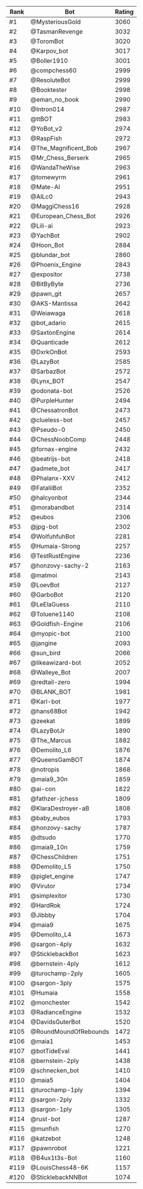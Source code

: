 Rank|Bot|Rating
---|---|---
#1|@MysteriousGold|3060
#2|@TasmanRevenge|3032
#3|@ToromBot|3020
#4|@Karpov_bot|3017
#5|@Boller1910|3001
#6|@compchess60|2999
#7|@ResoluteBot|2999
#8|@Booktester|2998
#9|@eman_no_book|2990
#10|@Intron014|2987
#11|@ttBOT|2983
#12|@YoBot_v2|2974
#13|@RaspFish|2972
#14|@The_Magnificent_Bob|2967
#15|@Mr_Chess_Berserk|2965
#16|@WandaTheWise|2963
#17|@tomewyrm|2961
#18|@Mate-AI|2951
#19|@AILc0|2943
#20|@MaggiChess16|2928
#21|@European_Chess_Bot|2926
#22|@Lili-ai|2923
#23|@YachBot|2902
#24|@Hoon_Bot|2884
#25|@blundar_bot|2860
#26|@Phoenix_Engine|2843
#27|@expositor|2738
#28|@BitByByte|2736
#29|@pawn_git|2657
#30|@AKS-Mantissa|2642
#31|@Weiawaga|2618
#32|@bot_adario|2615
#33|@SaxtonEngine|2614
#34|@Quanticade|2612
#35|@DxrkOnBot|2593
#36|@LazyBot|2585
#37|@SarbazBot|2572
#38|@Lynx_BOT|2547
#39|@odonata-bot|2526
#40|@PurpleHunter|2494
#41|@ChessatronBot|2473
#42|@clueless-bot|2457
#43|@Pseudo-0|2450
#44|@ChessNoobComp|2448
#45|@fornax-engine|2432
#46|@beatrijs-bot|2418
#47|@admete_bot|2417
#48|@Phalanx-XXV|2412
#49|@FataliiBot|2352
#50|@halcyonbot|2344
#51|@morabandbot|2314
#52|@eubos|2306
#53|@jpg-bot|2302
#54|@WolfuhfuhBot|2281
#55|@Humaia-Strong|2257
#56|@TestRustEngine|2236
#57|@honzovy-sachy-2|2163
#58|@matmoi|2143
#59|@LoevBot|2127
#60|@GarboBot|2120
#61|@LeElaGuess|2110
#62|@Toluene1140|2108
#63|@Goldfish-Engine|2106
#64|@myopic-bot|2100
#65|@jangine|2093
#66|@sun_bird|2066
#67|@likeawizard-bot|2052
#68|@Walleye_Bot|2007
#69|@redtail-zero|1994
#70|@BLANK_BOT|1981
#71|@Karl-bot|1977
#72|@hans68Bot|1942
#73|@zeekat|1899
#74|@LazyBotJr|1890
#75|@The_Marcus|1882
#76|@Demolito_L6|1876
#77|@QueensGamBOT|1874
#78|@notropis|1868
#79|@maia9_30n|1859
#80|@ai-con|1822
#81|@fathzer-jchess|1809
#82|@KlaraDestroyer-aB|1808
#83|@baby_eubos|1793
#84|@honzovy-sachy|1787
#85|@dtsudo|1770
#86|@maia9_10n|1759
#87|@ChessChildren|1751
#88|@Demolito_L5|1750
#89|@piglet_engine|1747
#90|@Virutor|1734
#91|@simplexitor|1730
#92|@HardRok|1724
#93|@Jibbby|1704
#94|@maia9|1675
#95|@Demolito_L4|1673
#96|@sargon-4ply|1632
#97|@SticklebackBot|1623
#98|@bernstein-4ply|1612
#99|@turochamp-2ply|1605
#100|@sargon-3ply|1575
#101|@Humaia|1558
#102|@monchester|1542
#103|@RadianceEngine|1532
#104|@DavidsGuterBot|1520
#105|@RoundMoundOfRebounds|1472
#106|@maia1|1453
#107|@botTideEval|1441
#108|@bernstein-2ply|1438
#109|@schnecken_bot|1410
#110|@maia5|1404
#111|@turochamp-1ply|1394
#112|@sargon-2ply|1332
#113|@sargon-1ply|1305
#114|@rust-bot|1287
#115|@munfish|1270
#116|@katzebot|1248
#117|@pawnrobot|1221
#118|@B4ux1t3s-Bot|1160
#119|@LouisChess48-6K|1157
#120|@SticklebackNNBot|1074
